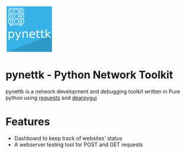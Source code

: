 ![Logo](src/resources/logo_small.png)
# pynettk - Python Network Toolkit
pynettk is a network development and debugging toolkit written in Pure python using [requests](https://github.com/psf/requests) and [dearpygui](https://github.com/hoffstadt/DearPyGui)

# Features
- Dashboard to keep track of websites' status
- A webserver testing tool for POST and GET requests